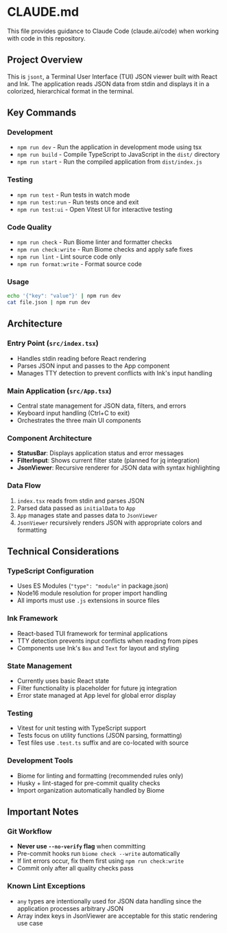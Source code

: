 # CLAUDE.md

This file provides guidance to Claude Code (claude.ai/code) when working with code in this repository.

## Project Overview

This is `jsont`, a Terminal User Interface (TUI) JSON viewer built with React and Ink. The application reads JSON data from stdin and displays it in a colorized, hierarchical format in the terminal.

## Key Commands

### Development
- `npm run dev` - Run the application in development mode using tsx
- `npm run build` - Compile TypeScript to JavaScript in the `dist/` directory
- `npm run start` - Run the compiled application from `dist/index.js`

### Testing
- `npm run test` - Run tests in watch mode
- `npm run test:run` - Run tests once and exit
- `npm run test:ui` - Open Vitest UI for interactive testing

### Code Quality
- `npm run check` - Run Biome linter and formatter checks
- `npm run check:write` - Run Biome checks and apply safe fixes
- `npm run lint` - Lint source code only
- `npm run format:write` - Format source code

### Usage
```bash
echo '{"key": "value"}' | npm run dev
cat file.json | npm run dev
```

## Architecture

### Entry Point (`src/index.tsx`)
- Handles stdin reading before React rendering
- Parses JSON input and passes to the App component
- Manages TTY detection to prevent conflicts with Ink's input handling

### Main Application (`src/App.tsx`)
- Central state management for JSON data, filters, and errors
- Keyboard input handling (Ctrl+C to exit)
- Orchestrates the three main UI components

### Component Architecture
- **StatusBar**: Displays application status and error messages
- **FilterInput**: Shows current filter state (planned for jq integration)
- **JsonViewer**: Recursive renderer for JSON data with syntax highlighting

### Data Flow
1. `index.tsx` reads from stdin and parses JSON
2. Parsed data passed as `initialData` to `App`
3. `App` manages state and passes data to `JsonViewer`
4. `JsonViewer` recursively renders JSON with appropriate colors and formatting

## Technical Considerations

### TypeScript Configuration
- Uses ES Modules (`"type": "module"` in package.json)
- Node16 module resolution for proper import handling
- All imports must use `.js` extensions in source files

### Ink Framework
- React-based TUI framework for terminal applications
- TTY detection prevents input conflicts when reading from pipes
- Components use Ink's `Box` and `Text` for layout and styling

### State Management
- Currently uses basic React state
- Filter functionality is placeholder for future jq integration
- Error state managed at App level for global error display

### Testing
- Vitest for unit testing with TypeScript support
- Tests focus on utility functions (JSON parsing, formatting)
- Test files use `.test.ts` suffix and are co-located with source

### Development Tools
- Biome for linting and formatting (recommended rules only)
- Husky + lint-staged for pre-commit quality checks
- Import organization automatically handled by Biome

## Important Notes

### Git Workflow
- **Never use `--no-verify` flag** when committing
- Pre-commit hooks run `biome check --write` automatically
- If lint errors occur, fix them first using `npm run check:write`
- Commit only after all quality checks pass

### Known Lint Exceptions
- `any` types are intentionally used for JSON data handling since the application processes arbitrary JSON
- Array index keys in JsonViewer are acceptable for this static rendering use case